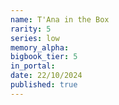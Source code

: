 ```yaml
---
name: T'Ana in the Box
rarity: 5
series: low
memory_alpha:
bigbook_tier: 5
in_portal:
date: 22/10/2024
published: true
---
```



